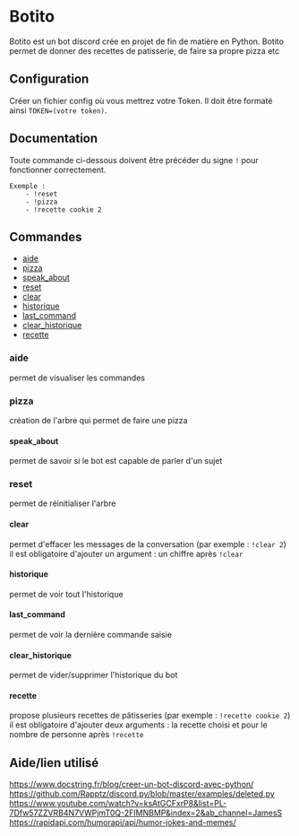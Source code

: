 # Botito

Botito est un bot discord crée en projet de fin de matière en Python.
Botito permet de donner des recettes de patisserie, de faire sa propre pizza etc

## Configuration

Créer un fichier config où vous mettrez votre Token.
Il doit être formaté ainsi `TOKEN=(votre token)`.

## Documentation

Toute commande ci-dessous doivent être précéder du signe `!` pour fonctionner correctement.

```
Exemple : 
    - !reset
    - !pizza
    - !recette cookie 2
```
## Commandes
- [aide](#aide)
- [pizza](#pizza)
- [speak_about](#speak_about)
- [reset](#reset)
- [clear](#clear)
- [historique](#historique)
- [last_command](#last_command)
- [clear_historique](#clear_historique)
- [recette](#recette)


### aide 
  permet de visualiser les commandes
  
### pizza
  création de l'arbre qui permet de faire une pizza
  
#### speak_about 
  permet de savoir si le bot est capable de parler d'un sujet
  
### reset 
  permet de réinitialiser l'arbre
  
#### clear
  permet d'effacer les messages de la conversation (par exemple : `!clear 2`)
  il est obligatoire d'ajouter un argument : un chiffre après `!clear`
     
#### historique 
   permet de voir tout l'historique
   
#### last_command 
  permet de voir la dernière commande saisie
  
#### clear_historique 
  permet de vider/supprimer l'historique du bot
  
#### recette
  propose plusieurs recettes de pâtisseries (par exemple : `!recette cookie 2`)
  il est obligatoire d'ajouter deux arguments : la recette choisi et pour le nombre de personne après `!recette`


## Aide/lien utilisé
https://www.docstring.fr/blog/creer-un-bot-discord-avec-python/
https://github.com/Rapptz/discord.py/blob/master/examples/deleted.py
https://www.youtube.com/watch?v=ksAtGCFxrP8&list=PL-7Dfw57ZZVRB4N7VWPjmT0Q-2FIMNBMP&index=2&ab_channel=JamesS
https://rapidapi.com/humorapi/api/humor-jokes-and-memes/
